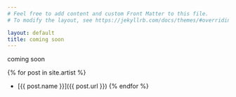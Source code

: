 ```yaml
---
# Feel free to add content and custom Front Matter to this file.
# To modify the layout, see https://jekyllrb.com/docs/themes/#overriding-theme-defaults

layout: default
title: coming soon
---
```


coming soon

{% for post in site.artist %}
- [{{ post.name }}]({{ post.url }})
{% endfor %}
